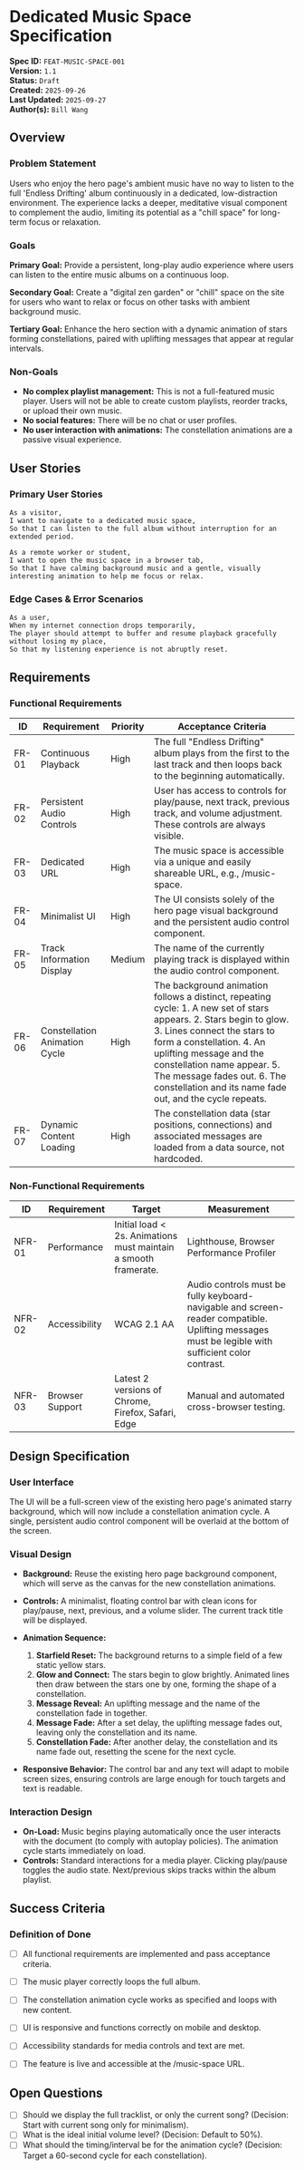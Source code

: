 # Dedicated Music Space Specification

**Spec ID:** `FEAT-MUSIC-SPACE-001`  
**Version:** `1.1`  
**Status:** `Draft`  
**Created:** `2025-09-26`  
**Last Updated:** `2025-09-27`  
**Author(s):** `Bill Wang`

## Overview

### Problem Statement
Users who enjoy the hero page's ambient music have no way to listen to the full 'Endless Drifting' album continuously in a dedicated, low-distraction environment. The experience lacks a deeper, meditative visual component to complement the audio, limiting its potential as a "chill space" for long-term focus or relaxation.

### Goals

**Primary Goal:** Provide a persistent, long-play audio experience where users can listen to the entire music albums on a continuous loop.

**Secondary Goal:** Create a "digital zen garden" or "chill" space on the site for users who want to relax or focus on other tasks with ambient background music.

**Tertiary Goal:** Enhance the hero section with a dynamic animation of stars forming constellations, paired with uplifting messages that appear at regular intervals.

### Non-Goals

- **No complex playlist management:** This is not a full-featured music player. Users will not be able to create custom playlists, reorder tracks, or upload their own music.
- **No social features:** There will be no chat or user profiles.
- **No user interaction with animations:** The constellation animations are a passive visual experience.

## User Stories

### Primary User Stories

```
As a visitor,
I want to navigate to a dedicated music space,
So that I can listen to the full album without interruption for an extended period.
```

```
As a remote worker or student,
I want to open the music space in a browser tab,
So that I have calming background music and a gentle, visually interesting animation to help me focus or relax.
```

### Edge Cases & Error Scenarios

```
As a user,
When my internet connection drops temporarily,
The player should attempt to buffer and resume playback gracefully without losing my place,
So that my listening experience is not abruptly reset.
```

## Requirements

### Functional Requirements

| ID | Requirement | Priority | Acceptance Criteria |
|----|-------------|----------|---------------------|
| FR-01 | Continuous Playback | High | The full "Endless Drifting" album plays from the first to the last track and then loops back to the beginning automatically. |
| FR-02 | Persistent Audio Controls | High | User has access to controls for play/pause, next track, previous track, and volume adjustment. These controls are always visible. |
| FR-03 | Dedicated URL | High | The music space is accessible via a unique and easily shareable URL, e.g., /music-space. |
| FR-04 | Minimalist UI | High | The UI consists solely of the hero page visual background and the persistent audio control component. |
| FR-05 | Track Information Display | Medium | The name of the currently playing track is displayed within the audio control component. |
| FR-06 | Constellation Animation Cycle | High | The background animation follows a distinct, repeating cycle: 1. A new set of stars appears. 2. Stars begin to glow. 3. Lines connect the stars to form a constellation. 4. An uplifting message and the constellation name appear. 5. The message fades out. 6. The constellation and its name fade out, and the cycle repeats. |
| FR-07 | Dynamic Content Loading | High | The constellation data (star positions, connections) and associated messages are loaded from a data source, not hardcoded. |

### Non-Functional Requirements

| ID | Requirement | Target | Measurement |
|----|-------------|--------|-------------|
| NFR-01 | Performance | Initial load < 2s. Animations must maintain a smooth framerate. | Lighthouse, Browser Performance Profiler |
| NFR-02 | Accessibility | WCAG 2.1 AA | Audio controls must be fully keyboard-navigable and screen-reader compatible. Uplifting messages must be legible with sufficient color contrast. |
| NFR-03 | Browser Support | Latest 2 versions of Chrome, Firefox, Safari, Edge | Manual and automated cross-browser testing. |

## Design Specification

### User Interface

The UI will be a full-screen view of the existing hero page's animated starry background, which will now include a constellation animation cycle. A single, persistent audio control component will be overlaid at the bottom of the screen.

### Visual Design

- **Background:** Reuse the existing hero page background component, which will serve as the canvas for the new constellation animations.

- **Controls:** A minimalist, floating control bar with clean icons for play/pause, next, previous, and a volume slider. The current track title will be displayed.

- **Animation Sequence:**
  1. **Starfield Reset:** The background returns to a simple field of a few static yellow stars.
  2. **Glow and Connect:** The stars begin to glow brightly. Animated lines then draw between the stars one by one, forming the shape of a constellation.
  3. **Message Reveal:** An uplifting message and the name of the constellation fade in together.
  4. **Message Fade:** After a set delay, the uplifting message fades out, leaving only the constellation and its name.
  5. **Constellation Fade:** After another delay, the constellation and its name fade out, resetting the scene for the next cycle.

- **Responsive Behavior:** The control bar and any text will adapt to mobile screen sizes, ensuring controls are large enough for touch targets and text is readable.

### Interaction Design

- **On-Load:** Music begins playing automatically once the user interacts with the document (to comply with autoplay policies). The animation cycle starts immediately on load.
- **Controls:** Standard interactions for a media player. Clicking play/pause toggles the audio state. Next/previous skips tracks within the album playlist.

## Success Criteria

### Definition of Done

- [ ] All functional requirements are implemented and pass acceptance criteria.
- [ ] The music player correctly loops the full album.
- [ ] The constellation animation cycle works as specified and loops with new content.
- [ ] UI is responsive and functions correctly on mobile and desktop.
- [ ] Accessibility standards for media controls and text are met.
- [ ] The feature is live and accessible at the /music-space URL.


## Open Questions

- [ ] Should we display the full tracklist, or only the current song? (Decision: Start with current song only for minimalism).
- [ ] What is the ideal initial volume level? (Decision: Default to 50%).
- [ ] What should the timing/interval be for the animation cycle? (Decision: Target a 60-second cycle for each constellation).